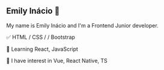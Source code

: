 ## Emily Inácio 👋

My name is Emily Inácio and I'm a Frontend Junior developer.
</br>

<p>✅ HTML / CSS / / Bootstrap

<p>📕 Learning React, JavaScript 

<p>📖 I have interest in Vue, React Native, TS

